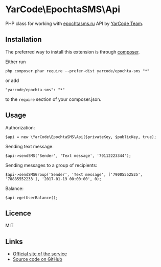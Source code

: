 # YarCode\EpochtaSMS\Api

PHP class for working with [epochtasms.ru](http://epochtasms.ru) API by [YarCode Team](http://yarcode.com).

## Installation ##

The preferred way to install this extension is through [composer](http://getcomposer.org/download/).

Either run

    php composer.phar require --prefer-dist yarcode/epochta-sms "*"

or add

    "yarcode/epochta-sms": "*"

to the `require` section of your composer.json.

## Usage

Authorization:

    $api = new \YarCode\EpochtaSMS\Api($privateKey, $publicKey, true);

Sending text message:

    $api->sendSMS('Sender', 'Text message', '79112223344');
    
Sending messages to a group of recipients:
    
    $api->sendSMSGroup('Sender', 'Text message', ['79005552525', '78885552233'], '2017-01-19 00:00:00', 0);
    
Balance:

    $api->getUserBalance();
    
## Licence ##
    
MIT

## Links

* [Official site of the service](http://epochtasms.ru)
* [Source code on GitHub](https://github.com/yarcode/epochta-sms)
